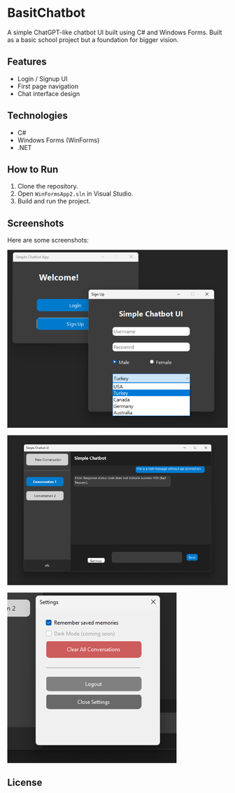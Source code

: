 # BasitChatbot

A simple ChatGPT-like chatbot UI built using C# and Windows Forms. Built as a basic school project but a foundation for bigger vision.

## Features
- Login / Signup UI
- First page navigation
- Chat interface design

## Technologies
- C#
- Windows Forms (WinForms)
- .NET

## How to Run
1. Clone the repository.
2. Open `WinFormsApp2.sln` in Visual Studio.
3. Build and run the project.

## Screenshots
Here are some screenshots:


![Sign Up Page](img/signuppage.png)

![Main Page](img/mainpage.png)

![Settings Page](img/settingspage.png)

## License

